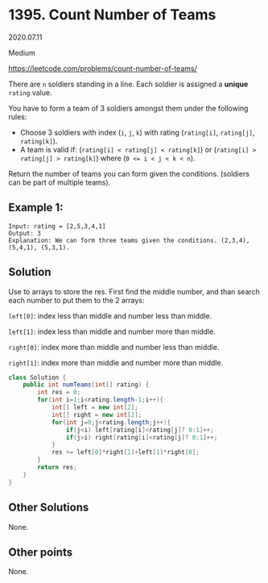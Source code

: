 # 1395. Count Number of Teams

2020.07.11

Medium

https://leetcode.com/problems/count-number-of-teams/

There are `n` soldiers standing in a line. Each soldier is assigned a **unique** `rating` value.

You have to form a team of 3 soldiers amongst them under the following rules:

- Choose 3 soldiers with index (`i`, `j`, `k`) with rating (`rating[i]`, `rating[j]`, `rating[k]`).
- A team is valid if: (`rating[i] < rating[j] < rating[k]`) or (`rating[i] > rating[j] > rating[k]`) where (`0 <= i < j < k < n`).

Return the number of teams you can form given the conditions. (soldiers can be part of multiple teams).

## Example 1:

```
Input: rating = [2,5,3,4,1]
Output: 3
Explanation: We can form three teams given the conditions. (2,3,4), (5,4,1), (5,3,1). 
```

## Solution

Use to arrays to store the res. First find the middle number, and than search each number to put them to the 2 arrays:

`left[0]`: index less than middle and number less than middle.

`left[1]`: index less than middle and number more than middle.

`right[0]`: index more than middle and number less than middle.

`right[1]`: index more than middle and number more than middle.

```java
class Solution {
    public int numTeams(int[] rating) {
        int res = 0;
        for(int i=1;i<rating.length-1;i++){
            int[] left = new int[2];
            int[] right = new int[2];
            for(int j=0;j<rating.length;j++){
                if(j<i) left[rating[i]<rating[j]? 0:1]++;
                if(j>i) right[rating[i]<rating[j]? 0:1]++;
            }
            res += left[0]*right[1]+left[1]*right[0];
        }
        return res;
    }
}
```

## Other Solutions

None.

## Other points

None.

